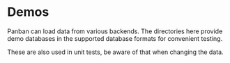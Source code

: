 # Demos

Panban can load data from various backends. The directories here provide demo
databases in the supported database formats for convenient testing.

These are also used in unit tests, be aware of that when changing the data.
